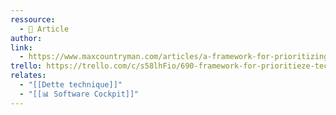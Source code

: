 ```yaml
---
ressource:
  - 📰 Article
author: 
link:
  - https://www.maxcountryman.com/articles/a-framework-for-prioritizing-tech-debt
trello: https://trello.com/c/s58lhFio/690-framework-for-prioritieze-technical-debt
relates:
  - "[[Dette technique]]"
  - "[[📊 Software Cockpit]]"
---
```

